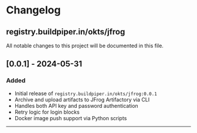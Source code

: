 # Changelog

## registry.buildpiper.in/okts/jfrog

All notable changes to this project will be documented in this file.

## [0.0.1] - 2024-05-31
### Added
- Initial release of `registry.buildpiper.in/okts/jfrog:0.0.1`
- Archive and upload artifacts to JFrog Artifactory via CLI
- Handles both API key and password authentication
- Retry logic for login blocks
- Docker image push support via Python scripts

---

<!--
For future releases, add entries in the following format:

## [x.y.z] - YYYY-MM-DD
### Added
- New features

### Changed
- Updates to existing features

### Fixed
- Bug fixes

-->